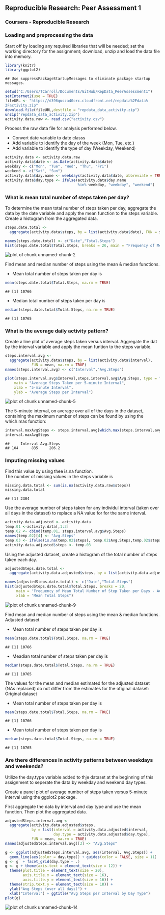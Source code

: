 ## Reproducible Research: Peer Assessment 1
### Coursera - Reproducible Research 

### Loading and preprocessing the data
Start off by loading any required libraries that will be needed; set the working directory for the assignment; download, unzip and load the data file into memory.


```r
library(knitr)
library(ggplot2)
```

```
## Use suppressPackageStartupMessages to eliminate package startup messages.
```

```r
setwd("C:/Users/TCarroll/Documents/GitHub/RepData_PeerAssessment1")
setInternet2(use = TRUE)
fileURL <- "https://d396qusza40orc.cloudfront.net/repdata%2Fdata%
2Factivity.zip"
download.file(fileURL,destfile = "repdata_data_activity.zip")
unzip("repdata_data_activity.zip")
activity.data.raw <- read.csv("activity.csv")
```

Process the raw data file for analysis performed below.  

- Convert date variable to date classs  
- Add variable to identify the day of the week (Mon, Tue, etc.)  
- Add variable to identify the type of day (Weekday, Weekend)   


```r
activity.data <- activity.data.raw
activity.data$date <- as.Date(activity.data$date)
weekday <- c("Mon", "Tue", "Wed", "Thu", "Fri")
weekend <- c("Sat", "Sun")
activity.data$day.name <- weekdays(activity.data$date, abbreviate = TRUE)
activity.data$day.type <- ifelse(activity.data$day.name
                                 %in% weekday, "weekday", "weekend")
```

### What is mean total number of steps taken per day?

To determine the mean total number of steps taken per day, aggregate the data by the date variable and apply the mean function to the steps variable. Create a histogram from the aggregated data.


```r
steps.date.total <-
  aggregate(activity.data$steps, by = list(activity.data$date), FUN = sum)

names(steps.date.total) <- c("Date","Total.Steps")
hist(steps.date.total$Total.Steps, breaks = 20, main = "Frequency of Mean Total Number of Step Taken per Days", xlab = "Mean Total Steps")
```

![plot of chunk unnamed-chunk-2](figure/unnamed-chunk-2.png) 

Find mean and median number of steps using the mean & median functions.  

- Mean total number of steps taken per day is

```r
mean(steps.date.total$Total.Steps, na.rm = TRUE) 
```

```
## [1] 10766
```

- Median total number of steps taken per day is

```r
median(steps.date.total$Total.Steps, na.rm = TRUE)
```

```
## [1] 10765
```

### What is the average daily activity pattern?

Create a line plot of average steps taken versus interval. Aggregate the dat by the interval variable and apply the mean funtion to the steps variable.


```r
steps.interval.avg <-
  aggregate(activity.data$steps, by = list(activity.data$interval),
            FUN = mean, na.rm = TRUE)
names(steps.interval.avg) <- c("Interval","Avg.Steps")

plot(steps.interval.avg$Interval,steps.interval.avg$Avg.Steps, type = "l",
    main = "Average Steps Taken per 5-minute Interval",
    xlab = "5-minute Interval",
    ylab = "Average Steps per Interval")
```

![plot of chunk unnamed-chunk-5](figure/unnamed-chunk-5.png) 

The 5-minute interval, on average over all of the days in the dataset, containing the maximum number of steps can be found by using the which.max function:


```r
interval.maxAvgSteps <- steps.interval.avg[which.max(steps.interval.avg$Avg.Steps),]
interval.maxAvgSteps
```

```
##     Interval Avg.Steps
## 104      835     206.2
```

### Imputing missing values

Find this value by using thee is.na function.  
The number of missing values in the steps variable is

```r
missing.data.total <- sum(is.na(activity.data.raw$steps))
missing.data.total
```

```
## [1] 2304
```

Use the average number of steps taken for any individul interval (taken over all days in the dataset) to replace a NA value for for the same interval.


```r
activity.data.adjusted <- activity.data
temp.01 <-activity.data[,1:3]
temp.02 <- cbind(temp.01, steps.interval.avg$Avg.Steps)
names(temp.02)[4] <- "Avg.Steps"
temp.03 <- ifelse(is.na(temp.02$steps), temp.02$Avg.Steps,temp.02$steps)
activity.data.adjusted$steps <- temp.03
```

Using the adjusted dataset, create a histogram of the total number of steps taken each day.


```r
adjustedSteps.date.total <-
  aggregate(activity.data.adjusted$steps, by = list(activity.data.adjusted$date), FUN = sum)

names(adjustedSteps.date.total) <- c("Date","Total.Steps")
hist(adjustedSteps.date.total$Total.Steps, breaks = 20,
     main = "Frequency of Mean Total Number of Step Taken per Days - Adjusted Dataset",
     xlab = "Mean Total Steps")
```

![plot of chunk unnamed-chunk-9](figure/unnamed-chunk-9.png) 

Find mean and median number of steps using the mean & median functions.  
Adjusted dataset  

- Mean total number of steps taken per day is

```r
mean(steps.date.total$Total.Steps, na.rm = TRUE)
```

```
## [1] 10766
```

- Meadian total number of steps taken per day is

```r
median(steps.date.total$Total.Steps, na.rm = TRUE)
```

```
## [1] 10765
```

The values for the mean and median estimated for the adjusted dataset (NAs replaced) do not differ from the estimates for the ofiginal dataset:  
Original dataset  

- Mean total number of steps taken per day is

```r
mean(steps.date.total$Total.Steps, na.rm = TRUE)
```

```
## [1] 10766
```
- Mean total number of steps taken per day is

```r
median(steps.date.total$Total.Steps, na.rm = TRUE)
```

```
## [1] 10765
```

### Are there differences in activity patterns between weekdays and weekends?
Utilize the day.type variable added to thje dataset at the beginning of this assignment to seperate the data by weekday and weekend day types.

Create a panel plot of average number of steps taken versus 5-minute interval using the ggplot2 package.

First aggregate the data by interval and day type and use the mean function. Then plot the aggregated data.


```r
adjustedSteps.interval.avg <-
  aggregate(activity.data.adjusted$steps,
            by = list(interval = activity.data.adjusted$interval,
                      day.type = activity.data.adjusted$day.type),
            FUN = mean, na.rm = TRUE)
names(adjustedSteps.interval.avg)[3] <- "Avg.Steps"

g <- ggplot(adjustedSteps.interval.avg, aes(interval, Avg.Steps)) +
  geom_line(aes(color = day.type)) + guides(color = FALSE, size = 11)
g <- g  + facet_grid(day.type ~ .)
g <- g + theme(axis.text = element_text(size = 12)) +
  theme(plot.title = element_text(size = 20),
        axis.title.x = element_text(size = 16),
        axis.title.y = element_text(size = 16)) +
  theme(strip.text.y = element_text(size = 18)) +
  ylab("Avg Steps (over all days)") +
  xlab("Interval") + ggtitle("Avg Steps per Interval by Day Type")
plot(g)
```

![plot of chunk unnamed-chunk-14](figure/unnamed-chunk-14.png) 





